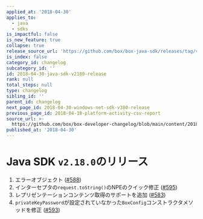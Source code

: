 ```yaml
---
applied_at: '2018-04-30'
applies_to:
  - java
  - sdks
is_impactful: false
is_new_feature: true
collapse: true
release_source_url: 'https://github.com/box/box-java-sdk/releases/tag/v2.18.0'
is_index: false
category_id: changelog
subcategory_id: ''
id: 2018-04-30-java-sdk-v2180-release
rank: null
total_steps: null
type: changelog
sibling_id: ''
parent_id: changelog
next_page_id: 2018-04-30-windows-net-sdk-v380-release
previous_page_id: 2018-04-18-platform-activity-csv-report
source_url: >-
  https://github.com/box/box-developer-changelog/blob/main/content/2018/04-30-java-sdk-v2180-release.md
published_at: '2018-04-30'
---
```

# Java SDK `v2.18.0`のリリース

1. エラーオブジェクト ([#588](https://github.com/box/box-java-sdk/pull/588))
2. インターセプタの`request.toString()`のNPEのクイック修正 ([#595](https://github.com/box/box-java-sdk/pull/595))
3. レプリゼンテーションコンテンツ取得のサポートを追加 ([#583](https://github.com/box/box-java-sdk/pull/583))
4. `privateKeyPassword`が設定されていなかった`BoxConfig`コンストラクタメソッドを修正 ([#593](https://github.com/box/box-java-sdk/pull/593))
